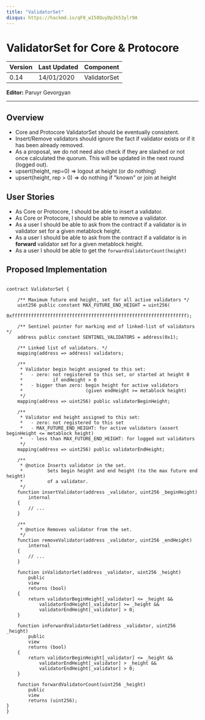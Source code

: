 ```yaml
---
title: "ValidatorSet"
disqus: https://hackmd.io/qF0_wI58QuyDp2k53ylr9A
---
```


# ValidatorSet for Core & Protocore

| Version | Last Updated | Component    |
| ------- | ------------ | ------------ |
| 0.14    | 14/01/2020   | ValidatorSet |

**Editor:** Paruyr Gevorgyan

---

## Overview

- Core and Protocore ValidatorSet should be eventually consistent.
- Insert/Remove validators should ignore the fact if validator exists or if it has been already removed.
- As a proposal, we do not need also check if they are slashed or not once calculated the quorum. This will be updated in the next round (logged out).
- upsert(height, rep=0) => logout at height (or do nothing)
- upsert(height, rep > 0) => do nothing if "known" or join at height

## User Stories

- As Core or Protocore, I should be able to insert a validator.
- As Core or Protocore, I should be able to remove a validator.
- As a user I should be able to ask from the contract if a validator is in validator set for a given metablock height.
- As a user I should be able to ask from the contract if a validator is in **forward** validator set for a given metablock height.
- As a user I should be able to get the `forwardValidatorCount(height)`

## Proposed Implementation

```solidity

contract ValidatorSet {

    /** Maximum future end height, set for all active validators */
    uint256 public constant MAX_FUTURE_END_HEIGHT = uint256(
        0xffffffffffffffffffffffffffffffffffffffffffffffffffffffffffffffff);

    /** Sentinel pointer for marking end of linked-list of validators */
    address public constant SENTINEL_VALIDATORS = address(0x1);

    /** Linked list of validators. */
    mapping(address => address) validators;

    /**
     * Validator begin height assigned to this set:
     *   - zero: not registered to this set, or started at height 0
     *           if endHeight > 0
     *   - bigger than zero: begin height for active validators
     *                       (given endHeight >= metablock height)
     */
    mapping(address => uint256) public validatorBeginHeight;

    /**
     * Validator end height assigned to this set:
     *   - zero: not registered to this set
     *   - MAX_FUTURE_END_HEIGHT: for active validators (assert beginHeight <= metablock height)
     *   - less than MAX_FUTURE_END_HEIGHT: for logged out validators
     */
    mapping(address => uint256) public validatorEndHeight;

    /**
     * @notice Inserts validator in the set.
     *         Sets begin height and end height (to the max future end height)
     *         of a validator.
     */
    function insertValidator(address _validator, uint256 _beginHeight)
        internal
    {
        // ...
    }

    /**
     * @notice Removes validator from the set.
     */
    function removeValidator(address _validator, uint256 _endHeight)
        internal
    {
        // ...
    }

    function inValidatorSet(address _validator, uint256 _height)
        public
        view
        returns (bool)
    {
        return validatorBeginHeight[_validator] <= _height &&
            validatorEndHeight[_validator] >= _height &&
            validatorEndHeight[_validator] > 0;
    }

    function inForwardValidatorSet(address _validator, uint256 _height)
        public
        view
        returns (bool)
    {
        return validatorBeginHeight[_validator] <= _height &&
            validatorEndHeight[_validator] > _height &&
            validatorEndHeight[_validator] > 0;
    }

    function forwardValidatorCount(uint256 _height)
        public
        view
        returns (uint256);
}
}

```
